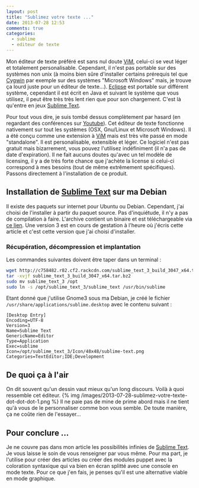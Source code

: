 ```yaml
---
layout: post
title: "Sublimez votre texte ..."
date: 2013-07-28 12:53
comments: true
categories: 
  - sublime
  - editeur de texte
---
```


Mon éditeur de texte préféré est sans nul doute [ViM](http://fr.wikipedia.org/wiki/Vim), celui-ci se veut léger et totalement personalisable. Cependant, il n'est pas portable sur des systèmes non unix (à moins bien sûre d'installer certains prérequis tel que [Cygwin](http://fr.wikipedia.org/wiki/Cygwin) par exemple sur des systèmes "Microsoft Windows" mais, je trouve ça lourd juste pour un éditeur de texte...). [Eclipse](http://fr.wikipedia.org/wiki/Eclipse_%28projet%29) est portable sur différent système, cependant il est écrit en Java et suivant le système que vous utilisez, il peut être très très lent rien que pour son chargement. C'est là qu'entre en jeux [Sublime Text](http://www.sublimetext.com/).

Pour tout vous dire, je suis tombé dessus complètement par hasard (en regardant des conférences sur [Youtube](http://www.youtube.com)). Cet éditeur de texte fonctionne nativement sur tout les systèmes (OSX, Gnu/Linux et Microsoft Windows). Il a été conçu comme une extension à [ViM](http://fr.wikipedia.org/wiki/Vim) mais est très vite passé en mode "standalone". Il est personalisable, extensible et léger. Ce logiciel n'est pas gratuit mais bizarrement, vous pouvez l'utilisez indéfiniment (il n'a pas de date d'expiration). Il ne fait aucuns doutes qu'avec un tel modèle de licensing, il y a de très forte chance que j'achète la license si celui-ci correspond à mes besoins (tout de même extrêmement spécifiques). Passons directement à l'installation de ce produit.

## Installation de [Sublime Text](http://www.sublimetext.com/) sur ma Debian

Il existe des paquets sur internet pour Ubuntu ou Debian. Cependant, j'ai choisi de l'installer à partir du paquet source. Pas d'inquiétude, il n'y a pas de compilation à faire. L'archive contient un binaire et est téléchargeable via [ce lien](http://www.sublimetext.com/2). Une version 3 est en cours de gestation à l'heure où j'écris cette article et c'est cette version que j'ai choisi d'installer. 
### Récupération, décompression et implantation
Les commandes suivantes doivent être taper dans un terminal :
```bash
wget http://c758482.r82.cf2.rackcdn.com/sublime_text_3_build_3047_x64.tar.bz2
tar -xvjf sublime_text_3_build_3047_x64.tar.bz2
sudo mv sublime_text_3 /opt
sudo ln -s /opt/sublime_text_3/sublime_text /usr/bin/sublime
```
Etant donné que j'utilise Gnome3 sous ma Debian, je créé le fichier ```/usr/share/applications/sublime.desktop``` avec le contenu suivant :
```
[Desktop Entry]
Encoding=UTF-8
Version=3
Name=Sublime Text
GenericName=Editor
Type=Application
Exec=sublime
Icon=/opt/sublime_text_3/Icon/48x48/sublime-text.png
Categories=TextEditor;IDE;Development
```

## De quoi ça à l'air

On dit souvent qu'un dessin vaut mieux qu'un long discours. Voilà à quoi ressemble cet éditeur.
{% img /images/2013-07-28-sublimez-votre-texte-dot-dot-dot-1.png %}
Il ne paie pas de mine de prime abord mais il ne tient qu'à vous de le personnaliser comme bon vous semble. De toute manière, ça ne coûte rien de l'essayer...

## Pour conclure ...
Je ne couvre pas dans mon article les possibilités infinies de [Sublime Text](http://www.sublimetext.com/). Je vous laisse le soin de vous renseigner par vous même. Pour ma part, je l'utilise pour créer des articles ou créer des modules puppet avec la coloration syntaxique qui va bien en écran splitté avec une console en mode texte. Pour ce que j'en fais, je penses qu'il est une alternative viable en mode graphique.